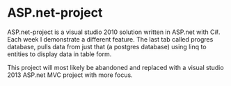 # ASP.net-project

ASP.net-project is a visual studio 2010 solution written in ASP.net with C#. Each week I demonstrate a different feature.
The last tab called progres database, pulls data from just that (a postgres database) using linq to entities to display data in table form.


This project will most likely be abandoned and replaced with a visual studio 2013 ASP.net MVC project with more focus.
